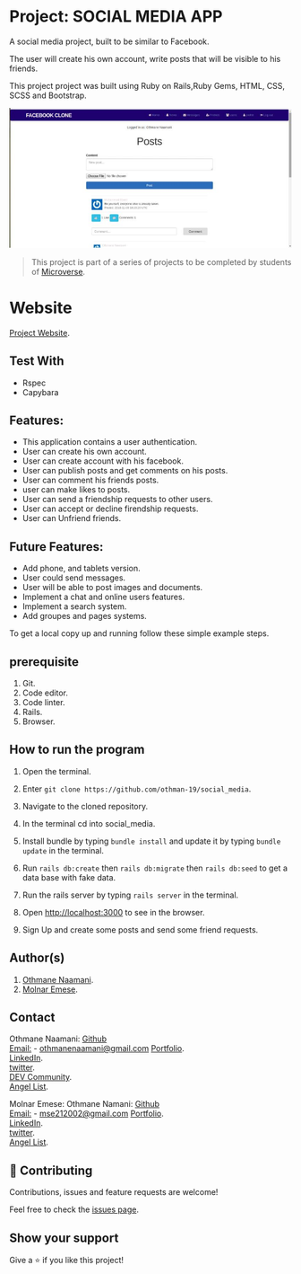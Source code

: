 # Project: SOCIAL MEDIA APP 

  A social media project, built to be similar to Facebook.

  The user will create his own account, write posts that will be visible to his friends.

  This project project was built using Ruby on Rails,Ruby Gems, HTML, CSS, SCSS and Bootstrap.

![screenshot](./socialmedia.jpg)

> This project is part of a series of projects to be completed by students of [Microverse](https://www.microverse.org/ 'The Global School for Remote Software Developers!').

# Website

[Project Website](https://tranquil-savannah-73959.herokuapp.com/).

## Test With

- Rspec
- Capybara

## Features:

- This application contains a user authentication.
- User can create his own account.
- User can create account with his facebook.
- User can publish posts and get comments on his posts.
- User can comment his friends posts.
- user can make likes to posts.
- User can send a friendship requests to other users.
- User can accept or decline firendship requests.
- User can Unfriend friends.

## Future Features:

- Add phone, and tablets version.
- User could send messages.
- User will be able to post images and documents.
- Implement a chat and online users features.
- Implement a search system.
- Add groupes and pages systems.

To get a local copy up and running follow these simple example steps.

## prerequisite

1. Git.
2. Code editor.
3. Code linter.
4. Rails.
5. Browser. 

## How to run the program

1. Open the terminal.

2. Enter `git clone https://github.com/othman-19/social_media`.

3. Navigate to the cloned repository.

4. In the terminal cd into social_media.

5. Install bundle by typing `bundle install` and update it by typing `bundle update` in the terminal.

6. Run `rails db:create` then `rails db:migrate` then `rails db:seed` to get a data base with fake data.

7. Run the rails server by typing `rails server` in the terminal.

8. Open [http://localhost:3000](http://localhost:3000) to see in the browser.

9. Sign Up and create some posts and send some friend requests.

## Author(s)

1. [Othmane Naamani](https://github.com/othman-19/).
2. [Molnar Emese](https://github.com/Mesi21).

## Contact
Othmane Naamani:
  [Github](https://github.com/othman-19/)  
  [Email:](mailto:othmanenaamani@gmail.com) - othmanenaamani@gmail.com
  [Portfolio](https://othman-19.github.io/my_portfolio/).  
  [LinkedIn](https://www.linkedin.com/in/othman-namani/).  
  [twitter](https://twitter.com/ONaamani).  
  [DEV Community](https://dev.to/othman).  
  [Angel List](https://angel.co/othmane-namani).  

Molnar Emese:
  Othmane Namani:
  [Github](https://github.com/Mesi21)  
  [Email:](mailto:mse212002@gmail.com) - mse212002@gmail.com
  [Portfolio]().  
  [LinkedIn](https://www.linkedin.com/in/emesemesimolnar/).  
  [twitter](https://twitter.com/buksimesi21).   
  [Angel List]().  
  
## 🤝 Contributing

Contributions, issues and feature requests are welcome!

Feel free to check the [issues page](issues/).

## Show your support

Give a ⭐️ if you like this project!
